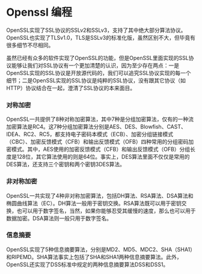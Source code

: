 # 				Openssl 编程
​	OpenSSL实现了SSL协议的SSLv2和SSLv3，支持了其中绝大部分算法协议。OpenSSL也实现了TLSv1.0，TLS是SSLv3的标准化版，虽然区别不大，但毕竟有很多细节不尽相同。

​	虽然已经有众多的软件实现了OpenSSL的功能，但是OpenSSL里面实现的SSL协议能够让我们对SSL协议有一个更加清楚的认识，因为至少存在两点：一是OpenSSL实现的SSL协议是开放源代码的，我们可以追究SSL协议实现的每一个细节；二是OpenSSL实现的SSL协议是纯粹的SSL协议，没有跟其它协议（如HTTP）协议结合在一起，澄清了SSL协议的本来面目。

### 对称加密

​	OpenSSL一共提供了8种对称加密算法，其中7种是分组加密算法，仅有的一种流加密算法是RC4。这7种分组加密算法分别是AES、DES、Blowfish、CAST、IDEA、RC2、RC5，都支持电子密码本模式（ECB）、加密分组链接模式（CBC）、加密反馈模式（CFB）和输出反馈模式（OFB）四种常用的分组密码加密模式。其中，AES使用的加密反馈模式（CFB）和输出反馈模式（OFB）分组长度是128位，其它算法使用的则是64位。事实上，DES算法里面不仅仅是常用的DES算法，还支持三个密钥和两个密钥3DES算法。

### 非对称加密

​	OpenSSL一共实现了4种非对称加密算法，包括DH算法、RSA算法、DSA算法和椭圆曲线算法（EC）。DH算法一般用于密钥交换。RSA算法既可以用于密钥交换，也可以用于数字签名，当然，如果你能够忍受其缓慢的速度，那么也可以用于数据加密。DSA算法则一般只用于数字签名。

### 信息摘要

​	OpenSSL实现了5种信息摘要算法，分别是MD2、MD5、MDC2、SHA（SHA1）和RIPEMD。SHA算法事实上包括了SHA和SHA1两种信息摘要算法。此外，OpenSSL还实现了DSS标准中规定的两种信息摘要算法DSS和DSS1。
